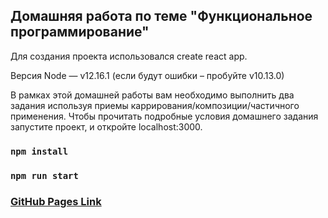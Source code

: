 ## Домашняя работа по теме "Функциональное программирование"

Для создания проекта использовался create react app.  

Версия Node — v12.16.1 (если будут ошибки – пробуйте v10.13.0)
  
В рамках этой домашней работы вам необходимо выполнить два задания используя приемы каррирования/композиции/частичного применения.
Чтобы прочитать подробные условия домашнего задания запустите проект, и откройте localhost:3000.

### `npm install`
### `npm run start`

### [GitHub Pages Link](https://georgiylityagin.github.io/shri-2020-fp/build/)
